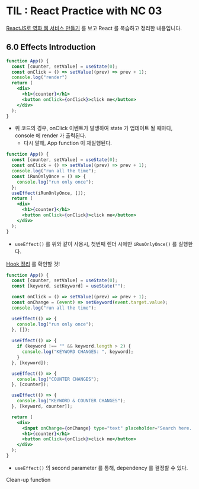 # TIL : React Practice with NC 03

[ReactJS로 영화 웹 서비스 만들기](https://nomadcoders.co/react-for-beginners) 를 보고 React 를 복습하고 정리한 내용입니다.  

## 6.0 Effects Introduction 

```jsx
function App() {
  const [counter, setValue] = useState(0);
  const onClick = () => setValue((prev) => prev + 1);
  console.log("render")
  return (
    <div>
      <h1>{counter}</h1>
      <button onClick={onClick}>click me</button>
    </div>
  );
}
```

- 위 코드의 경우, onClick 이벤트가 발생하여 state 가 업데이트 될 때마다, console 에 render 가 출력된다. 
  - 다시 말해, App function 이 재실행된다. 

```jsx
function App() {
  const [counter, setValue] = useState(0);
  const onClick = () => setValue((prev) => prev + 1);
  console.log("run all the time");
  const iRunOnlyOnce = () => {
    console.log("run only once");
  };
  useEffect(iRunOnlyOnce, []);
  return (
    <div>
      <h1>{counter}</h1>
      <button onClick={onClick}>click me</button>
    </div>
  );
}
```

- `useEffect()` 를 위와 같이 사용시, 첫번째 렌더 시에만 `iRunOnlyOnce()` 를 실행한다. 

[Hook 정리](./2022-01-04-React_Hooks.md) 를 확인할 것!

```jsx
function App() {
  const [counter, setValue] = useState(0);
  const [keyword, setKeyword] = useState("");

  const onClick = () => setValue((prev) => prev + 1);
  const onChange = (event) => setKeyword(event.target.value);
  console.log("run all the time");

  useEffect(() => {
    console.log("run only once");
  }, []);
  
  useEffect(() => {
    if (keyword !== "" && keyword.length > 2) {
      console.log("KEYWORD CHANGES: ", keyword);
    }
  }, [keyword]);

  useEffect(() => {
    console.log("COUNTER CHANGES");
  }, [counter]);

  useEffect(() => {
    console.log("KEYWORD & COUNTER CHANGES");
  }, [keyword, counter]);

  return (
    <div>
      <input onChange={onChange} type="text" placeholder="Search here..." />
      <h1>{counter}</h1>
      <button onClick={onClick}>click me</button>
    </div>
  );
}
```

- `useEffect()` 의 second parameter 를 통해, dependency 를 결정할 수 있다. 

Clean-up function  

```jsx
```


